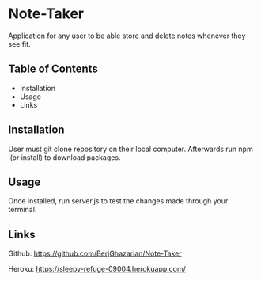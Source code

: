 # Note-Taker
Application for any user to be able store and delete notes whenever they see fit.

## Table of Contents

- Installation
- Usage
- Links

## Installation
 
 User must git clone repository on their local computer. Afterwards run npm i(or install) to download packages.

 ## Usage

 Once installed, run server.js to test the changes made through your terminal.

 ## Links
 
 Github: https://github.com/BerjGhazarian/Note-Taker
 
 Heroku: https://sleepy-refuge-09004.herokuapp.com/


